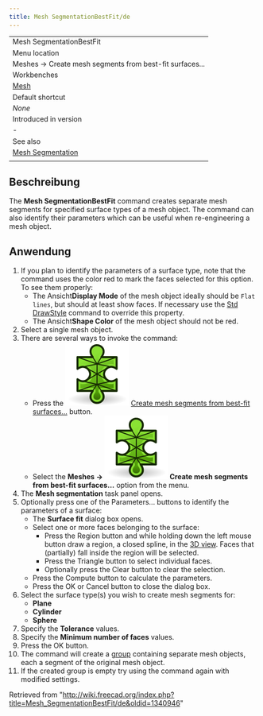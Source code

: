 ```yaml
---
title: Mesh SegmentationBestFit/de
---
```


|                                                             |
| ----------------------------------------------------------- |
| Mesh SegmentationBestFit                                    |
| Menu location                                               |
| Meshes → Create mesh segments from best-fit surfaces...     |
| Workbenches                                                 |
| [Mesh](/Mesh_Workbench "Mesh Workbench")                    |
| Default shortcut                                            |
| _None_                                                      |
| Introduced in version                                       |
| -                                                           |
| See also                                                    |
| [Mesh Segmentation](/Mesh_Segmentation "Mesh Segmentation") |
|                                                             |

## Beschreibung

The **Mesh SegmentationBestFit** command creates separate mesh segments for specified surface types of a mesh object. The command can also identify their parameters which can be useful when re-engineering a mesh object.

## Anwendung

1. If you plan to identify the parameters of a surface type, note that the command uses the color red to mark the faces selected for this option. To see them properly:
   - The Ansicht**Display Mode** of the mesh object ideally should be `Flat lines`, but should at least show faces. If necessary use the [Std DrawStyle](/Std_DrawStyle "Std DrawStyle") command to override this property.
   - The Ansicht**Shape Color** of the mesh object should not be red.
2. Select a single mesh object.
3. There are several ways to invoke the command:
   - Press the ![](/src/assets/images/Mesh_SegmentationBestFit.svg) [Create mesh segments from best-fit surfaces...](/Mesh_SegmentationBestFit "Mesh SegmentationBestFit") button.
   - Select the **Meshes → ![](/src/assets/images/Mesh_SegmentationBestFit.svg) Create mesh segments from best-fit surfaces...** option from the menu.
4. The **Mesh segmentation** task panel opens.
5. Optionally press one of the Parameters... buttons to identify the parameters of a surface:
   - The **Surface fit** dialog box opens.
   - Select one or more faces belonging to the surface:
     - Press the Region button and while holding down the left mouse button draw a region, a closed spline, in the [3D view](/3D_view "3D view"). Faces that (partially) fall inside the region will be selected.
     - Press the Triangle button to select individual faces.
     - Optionally press the Clear button to clear the selection.
   - Press the Compute button to calculate the parameters.
   - Press the OK or Cancel button to close the dialog box.
6. Select the surface type(s) you wish to create mesh segments for:
   - **Plane**
   - **Cylinder**
   - **Sphere**
7. Specify the **Tolerance** values.
8. Specify the **Minimum number of faces** values.
9. Press the OK button.
10. The command will create a [group](/Std_Group "Std Group") containing separate mesh objects, each a segment of the original mesh object.
11. If the created group is empty try using the command again with modified settings.

Retrieved from "<http://wiki.freecad.org/index.php?title=Mesh_SegmentationBestFit/de&oldid=1340946>"
